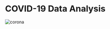 # COVID-19 Data Analysis

![corona](https://user-images.githubusercontent.com/69693530/103140449-a5b1ba80-470c-11eb-8a06-f0dbe0da2e88.jpg)
